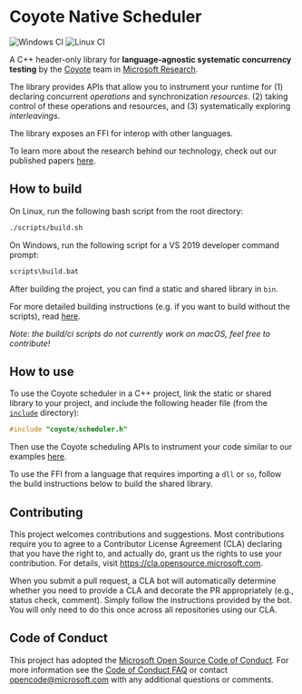 # Coyote Native Scheduler

![Windows CI](https://github.com/microsoft/coyote-scheduler/workflows/Windows%20CI/badge.svg)
![Linux CI](https://github.com/microsoft/coyote-scheduler/workflows/Linux%20CI/badge.svg)

A C++ header-only library for **language-agnostic systematic concurrency testing** by the
[Coyote](https://microsoft.github.io/coyote/) team in [Microsoft
Research](https://www.microsoft.com/en-us/research/).

The library provides APIs that allow you to instrument your runtime for (1) declaring concurrent
_operations_ and synchronization _resources_. (2) taking control of these operations and resources,
and (3) systematically exploring _interleavings_.

The library exposes an FFI for interop with other languages.

To learn more about the research behind our technology, check out our published papers
[here](https://microsoft.github.io/coyote/learn/resources/publications).

## How to build
On Linux, run the following bash script from the root directory:
```bash
./scripts/build.sh
```

On Windows, run the following script for a VS 2019 developer command prompt:
```bat
scripts\build.bat
```

After building the project, you can find a static and shared library in `bin`.

For more detailed building instructions (e.g. if you want to build without the scripts), read
[here](./docs/building.md).

*Note: the build/ci scripts do not currently work on macOS, feel free to contribute!*

## How to use
To use the Coyote scheduler in a C++ project, link the static or shared library to your project, and
include the following header file (from the [`include`](./include) directory):
```c++
#include "coyote/scheduler.h"
```

Then use the Coyote scheduling APIs to instrument your code similar to our examples
[here](./test/integration).

To use the FFI from a language that requires importing a `dll` or `so`, follow the build
instructions below to build the shared library.

## Contributing
This project welcomes contributions and suggestions. Most contributions require you to agree to a
Contributor License Agreement (CLA) declaring that you have the right to, and actually do, grant us
the rights to use your contribution. For details, visit https://cla.opensource.microsoft.com.

When you submit a pull request, a CLA bot will automatically determine whether you need to provide a
CLA and decorate the PR appropriately (e.g., status check, comment). Simply follow the instructions
provided by the bot. You will only need to do this once across all repositories using our CLA.

## Code of Conduct
This project has adopted the [Microsoft Open Source Code of
Conduct](https://opensource.microsoft.com/codeofconduct/). For more information see the [Code of
Conduct FAQ](https://opensource.microsoft.com/codeofconduct/faq/) or contact
[opencode@microsoft.com](mailto:opencode@microsoft.com) with any additional questions or comments.
